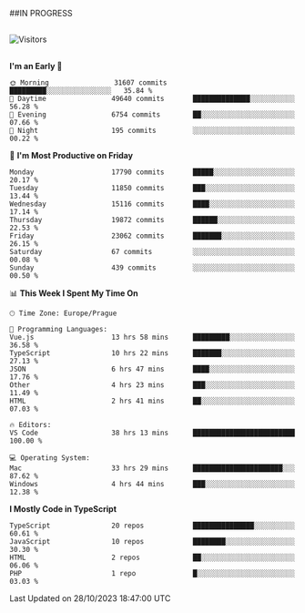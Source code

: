 ##IN PROGRESS
##
![Visitors](https://komarev.com/ghpvc/?username=petrbui&style=for-the-badge&label=Visitors+👀)



##
<!--
[![My GitHub stats](https://github-readme-stats.vercel.app/api?username=petrbui&theme=github_dark)](https://github.com/anuraghazra/github-readme-stats)

[![My wakatime stats](https://github-readme-stats.vercel.app/api/wakatime?username=petrbui&theme=github_dark)](https://github.com/anuraghazra/github-readme-stats)
-->
<!--START_SECTION:waka-->
**I'm an Early 🐤** 

```text
🌞 Morning                31607 commits       █████████░░░░░░░░░░░░░░░░   35.84 % 
🌆 Daytime                49640 commits       ██████████████░░░░░░░░░░░   56.28 % 
🌃 Evening                6754 commits        ██░░░░░░░░░░░░░░░░░░░░░░░   07.66 % 
🌙 Night                  195 commits         ░░░░░░░░░░░░░░░░░░░░░░░░░   00.22 % 
```
📅 **I'm Most Productive on Friday** 

```text
Monday                   17790 commits       █████░░░░░░░░░░░░░░░░░░░░   20.17 % 
Tuesday                  11850 commits       ███░░░░░░░░░░░░░░░░░░░░░░   13.44 % 
Wednesday                15116 commits       ████░░░░░░░░░░░░░░░░░░░░░   17.14 % 
Thursday                 19872 commits       ██████░░░░░░░░░░░░░░░░░░░   22.53 % 
Friday                   23062 commits       ███████░░░░░░░░░░░░░░░░░░   26.15 % 
Saturday                 67 commits          ░░░░░░░░░░░░░░░░░░░░░░░░░   00.08 % 
Sunday                   439 commits         ░░░░░░░░░░░░░░░░░░░░░░░░░   00.50 % 
```


📊 **This Week I Spent My Time On** 

```text
🕑︎ Time Zone: Europe/Prague

💬 Programming Languages: 
Vue.js                   13 hrs 58 mins      █████████░░░░░░░░░░░░░░░░   36.58 % 
TypeScript               10 hrs 22 mins      ███████░░░░░░░░░░░░░░░░░░   27.13 % 
JSON                     6 hrs 47 mins       ████░░░░░░░░░░░░░░░░░░░░░   17.76 % 
Other                    4 hrs 23 mins       ███░░░░░░░░░░░░░░░░░░░░░░   11.49 % 
HTML                     2 hrs 41 mins       ██░░░░░░░░░░░░░░░░░░░░░░░   07.03 % 

🔥 Editors: 
VS Code                  38 hrs 13 mins      █████████████████████████   100.00 % 

💻 Operating System: 
Mac                      33 hrs 29 mins      ██████████████████████░░░   87.62 % 
Windows                  4 hrs 44 mins       ███░░░░░░░░░░░░░░░░░░░░░░   12.38 % 
```

**I Mostly Code in TypeScript** 

```text
TypeScript               20 repos            ███████████████░░░░░░░░░░   60.61 % 
JavaScript               10 repos            ████████░░░░░░░░░░░░░░░░░   30.30 % 
HTML                     2 repos             ██░░░░░░░░░░░░░░░░░░░░░░░   06.06 % 
PHP                      1 repo              █░░░░░░░░░░░░░░░░░░░░░░░░   03.03 % 
```




 Last Updated on 28/10/2023 18:47:00 UTC
<!--END_SECTION:waka-->
